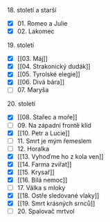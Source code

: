 18\. století a starší
- [x] 01\. Romeo a Julie
- [x] 02\. Lakomec

19\. století
- [x] [[03. Máj]]
- [x] [[04. Strakonický dudák]]
- [x] [[05. Tyrolské elegie]]
- [x] [[06. Divá bára]]
- [ ] 07\. Maryša

20\. století
- [x] [[08. Stařec a moře]]
- [ ] 09\. Na západní frontě klid
- [x] [[10. Petr a Lucie]]
- [ ] 11\. Smrt je mým řemeslem
- [ ] 12\. Horalka
- [x] [[13. Vyhoďme ho z kola ven]]
- [x] [[14. Farma zvířat]]
- [x] [[15. Krysař]]
- [x] [[16. Bílá nemoc]]
- [ ] 17\. Válka s mloky
- [x] [[18. Ostře sledované vlaky]]
- [x] [[19. Smrt krásných srnců]]
- [ ] 20\. Spalovač mrtvol